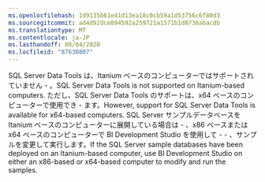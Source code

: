 ```yaml
---
ms.openlocfilehash: 1d9135b61e41d13ea18c0cb59a1d53756c6f80d3
ms.sourcegitcommit: ad4d92dce894592a259721a1571b1d8736abacdb
ms.translationtype: MT
ms.contentlocale: ja-JP
ms.lasthandoff: 08/04/2020
ms.locfileid: "87630807"
---
```

<span data-ttu-id="d645b-101">SQL Server Data Tools は、Itanium ベースのコンピューターではサポートされていません \- 。</span><span class="sxs-lookup"><span data-stu-id="d645b-101">SQL Server Data Tools is not supported on Itanium\-based computers.</span></span> <span data-ttu-id="d645b-102">ただし、SQL Server Data Tools のサポートは、x64 ベースのコンピューターで使用でき \- ます。</span><span class="sxs-lookup"><span data-stu-id="d645b-102">However, support for SQL Server Data Tools is available for x64\-based computers.</span></span> <span data-ttu-id="d645b-103">SQL Server サンプルデータベースを Itanium ベースのコンピューターに展開している場合は \- 、x86 ベースまたは x64 ベースのコンピューターで BI Development Studio を使用して \- \- 、サンプルを変更して実行します。</span><span class="sxs-lookup"><span data-stu-id="d645b-103">If the SQL Server sample databases have been deployed on an Itanium\-based computer, use BI Development Studio on either an x86\-based or x64\-based computer to modify and run the samples.</span></span>

